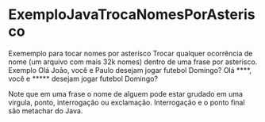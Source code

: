# ExemploJavaTrocaNomesPorAsterisco
Exememplo para tocar nomes por asterísco
Trocar qualquer ocorrência de nome (um arquivo com mais 32k nomes) dentro de uma frase por asterisco. 
Exemplo
Olá João, você e Paulo desejam jogar futebol Domingo?
Olá ****, você e ***** desejam jogar futebol Domingo?

Note que em uma frase o nome de alguem pode estar grudado em uma virgula, ponto, interrogação ou exclamação. 
Interrogação e o ponto final são metachar do Java. 
